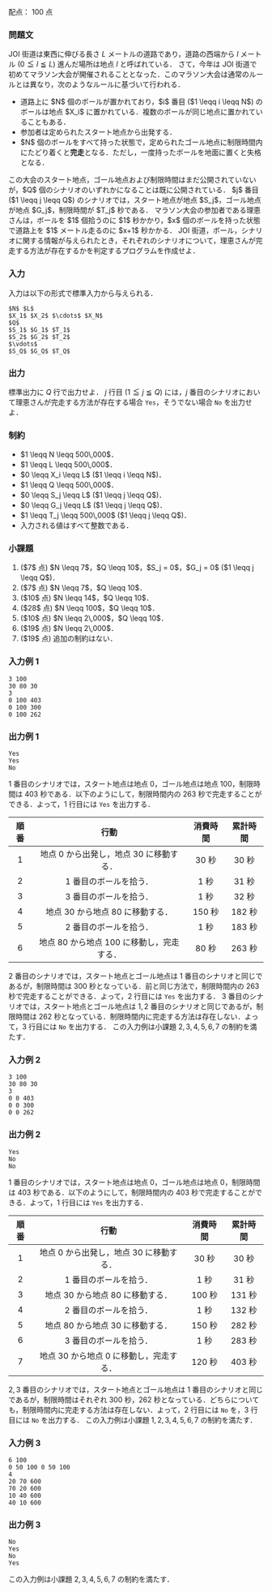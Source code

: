 配点： $100$ 点

### 問題文

JOI 街道は東西に伸びる長さ $L$ メートルの道路であり，道路の西端から $l$ メートル ($0 \leqq l \leqq L$) 進んだ場所は地点 $l$ と呼ばれている．
さて，今年は JOI 街道で初めてマラソン大会が開催されることとなった．このマラソン大会は通常のルールとは異なり，次のようなルールに基づいて行われる．
<ul>
<li> 道路上に $N$ 個のボールが置かれており，$i$ 番目 ($1 \leqq i \leqq N$) のボールは地点 $X_i$ に置かれている．複数のボールが同じ地点に置かれていることもある．
<li> 参加者は定められたスタート地点から出発する．
<li> $N$ 個のボールをすべて持った状態で，定められたゴール地点に制限時間内にたどり着くと<b>完走</b>となる．ただし，一度持ったボールを地面に置くと失格となる．
</ul>
この大会のスタート地点，ゴール地点および制限時間はまだ公開されていないが，$Q$ 個のシナリオのいずれかになることは既に公開されている．
$j$ 番目 ($1 \leqq j \leqq Q$) のシナリオでは，スタート地点が地点 $S_j$，ゴール地点が地点 $G_j$，制限時間が $T_j$ 秒である．
マラソン大会の参加者である理恵さんは，ボールを $1$ 個拾うのに $1$ 秒かかり，$x$ 個のボールを持った状態で道路上を $1$ メートル走るのに $x+1$ 秒かかる．
JOI 街道，ボール，シナリオに関する情報が与えられたとき，それぞれのシナリオについて，理恵さんが完走する方法が存在するかを判定するプログラムを作成せよ．

### 入力

入力は以下の形式で標準入力から与えられる．
~~~
$N$ $L$
$X_1$ $X_2$ $\cdots$ $X_N$
$Q$
$S_1$ $G_1$ $T_1$
$S_2$ $G_2$ $T_2$
$\vdots$
$S_Q$ $G_Q$ $T_Q$
~~~

### 出力

標準出力に $Q$ 行で出力せよ．
$j$ 行目 ($1 \leqq j \leqq Q$) には，$j$ 番目のシナリオにおいて理恵さんが完走する方法が存在する場合 <code>Yes</code>，そうでない場合 <code>No</code> を出力せよ．

### 制約

<ul>
<li> $1 \leqq N \leqq 500\,000$．
<li> $1 \leqq L \leqq 500\,000$．
<li> $0 \leqq X_i \leqq L$ ($1 \leqq i \leqq N$)．
<li> $1 \leqq Q \leqq 500\,000$．
<li> $0 \leqq S_j \leqq L$ ($1 \leqq j \leqq Q$)．
<li> $0 \leqq G_j \leqq L$ ($1 \leqq j \leqq Q$)．
<li> $1 \leqq T_j \leqq 500\,000$ ($1 \leqq j \leqq Q$)．
<li> 入力される値はすべて整数である．
</ul>

### 小課題

<ol>
<li> ($7$ 点) $N \leqq 7$，$Q \leqq 10$，$S_j = 0$，$G_j = 0$ ($1 \leqq j \leqq Q$)．
<li> ($7$ 点) $N \leqq 7$，$Q \leqq 10$．
<li> ($10$ 点) $N \leqq 14$，$Q \leqq 10$．
<li> ($28$ 点) $N \leqq 100$，$Q \leqq 10$．
<li> ($10$ 点) $N \leqq 2\,000$，$Q \leqq 10$．
<li> ($19$ 点) $N \leqq 2\,000$．
<li> ($19$ 点) 追加の制約はない．
</ol>

### 入力例 1

~~~
3 100
30 80 30
3
0 100 403
0 100 300
0 100 262
~~~

### 出力例 1

~~~
Yes
Yes
No
~~~

<style>
/* #task-statement table,
#task-statement table td {
    text-align: center;
    border: solid 1px;
    padding: 4px 8px;
} */
#task-statement table tr > *:nth-last-child(3) {
    border-right: double 3px;
}
</style>

$1$ 番目のシナリオでは，スタート地点は地点 $0$，ゴール地点は地点 $100$，制限時間は $403$ 秒である．以下のようにして，制限時間内の $263$ 秒で完走することができる．よって，$1$ 行目には <code>Yes</code> を出力する．

| 順番 | 行動 | 消費時間 | 累計時間 |
|:---:|:---:|:---:|:---:|
| 1 | 地点 $0$ から出発し，地点 $30$ に移動する． | $30$ 秒 | $30$ 秒 |
| 2 | $1$ 番目のボールを拾う． | $1$ 秒 | $31$ 秒 |
| 3 | $3$ 番目のボールを拾う． | $1$ 秒 | $32$ 秒 |
| 4 | 地点 $30$ から地点 $80$ に移動する． | $150$ 秒 | $182$ 秒 |
| 5 | $2$ 番目のボールを拾う． | $1$ 秒 | $183$ 秒 |
| 6 | 地点 $80$ から地点 $100$ に移動し，完走する． | $80$ 秒 | $263$ 秒 |

$2$ 番目のシナリオでは，スタート地点とゴール地点は $1$ 番目のシナリオと同じであるが，制限時間は $300$ 秒となっている．前と同じ方法で，制限時間内の $263$ 秒で完走することができる．よって，$2$ 行目には <code>Yes</code> を出力する．
$3$ 番目のシナリオでは，スタート地点とゴール地点は $1, 2$ 番目のシナリオと同じであるが，制限時間は $262$ 秒となっている．制限時間内に完走する方法は存在しない．よって，$3$ 行目には <code>No</code> を出力する．
この入力例は小課題 $2, 3, 4, 5, 6, 7$ の制約を満たす．

### 入力例 2

~~~
3 100
30 80 30
3
0 0 403
0 0 300
0 0 262
~~~

### 出力例 2

~~~
Yes
No
No
~~~

$1$ 番目のシナリオでは，スタート地点は地点 $0$，ゴール地点は地点 $0$，制限時間は $403$ 秒である．以下のようにして，制限時間内の $403$ 秒で完走することができる．よって，$1$ 行目には <code>Yes</code> を出力する．


| 順番 | 行動 | 消費時間 | 累計時間 |
|:---:|:---:|:---:|:---:|
| 1 | 地点 $0$ から出発し，地点 $30$ に移動する． | $30$ 秒 | $30$ 秒 |
| 2 | $1$ 番目のボールを拾う． | $1$ 秒 | $31$ 秒 |
| 3 | 地点 $30$ から地点 $80$ に移動する． | $100$ 秒 | $131$ 秒 |
| 4 | $2$ 番目のボールを拾う． | $1$ 秒 | $132$ 秒 |
| 5 | 地点 $80$ から地点 $30$ に移動する． | $150$ 秒 | $282$ 秒 |
| 6 | $3$ 番目のボールを拾う． | $1$ 秒 | $283$ 秒 |
| 7 | 地点 $30$ から地点 $0$ に移動し，完走する． | $120$ 秒 | $403$ 秒 |

$2, 3$ 番目のシナリオでは，スタート地点とゴール地点は $1$ 番目のシナリオと同じであるが，制限時間はそれぞれ $300$ 秒，$262$ 秒となっている．どちらについても，制限時間内に完走する方法は存在しない．よって，$2$ 行目には <code>No</code> を，$3$ 行目には <code>No</code> を出力する．
この入力例は小課題 $1, 2, 3, 4, 5, 6, 7$ の制約を満たす．

### 入力例 3

~~~
6 100
0 50 100 0 50 100
4
20 70 600
70 20 600
10 40 600
40 10 600
~~~

### 出力例 3

~~~
No
Yes
No
Yes
~~~

この入力例は小課題 $2, 3, 4, 5, 6, 7$ の制約を満たす．



